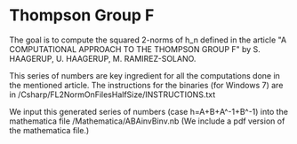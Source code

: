 Thompson Group F 
=============
The goal is to compute the squared 2-norms of h_n  defined in the article 
"A COMPUTATIONAL APPROACH TO THE THOMPSON GROUP F" 
by  S. HAAGERUP, U. HAAGERUP, M. RAMIREZ-SOLANO.

This series of numbers are key ingredient for all the computations done in the mentioned article.
The instructions for the binaries (for Windows 7)  are in /Csharp/FL2NormOnFilesHalfSize/INSTRUCTIONS.txt

We input this generated series of numbers (case h=A+B+A^-1+B^-1) into the mathematica file /Mathematica/ABAinvBinv.nb
(We include a pdf version of the mathematica file.)

